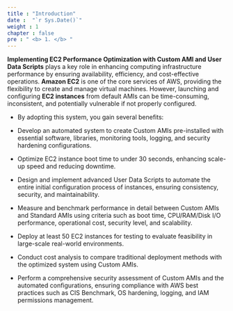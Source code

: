 ```yaml
---
title : "Introduction"
date :  "`r Sys.Date()`" 
weight : 1 
chapter : false
pre : " <b> 1. </b> "
---
```

**Implementing EC2 Performance Optimization with Custom AMI and User Data Scripts** plays a key role in enhancing computing infrastructure performance by ensuring availability, efficiency, and cost-effective operations. **Amazon EC2** is one of the core services of AWS, providing the flexibility to create and manage virtual machines. However, launching and configuring **EC2 instances** from default AMIs can be time-consuming, inconsistent, and potentially vulnerable if not properly configured.

- By adopting this system, you gain several benefits:

+ Develop an automated system to create Custom AMIs pre-installed with essential software, libraries, monitoring tools, logging, and security hardening configurations.

+ Optimize EC2 instance boot time to under 30 seconds, enhancing scale-up speed and reducing downtime.

+ Design and implement advanced User Data Scripts to automate the entire initial configuration process of instances, ensuring consistency, security, and maintainability.

+ Measure and benchmark performance in detail between Custom AMIs and Standard AMIs using criteria such as boot time, CPU/RAM/Disk I/O performance, operational cost, security level, and scalability.

+ Deploy at least 50 EC2 instances for testing to evaluate feasibility in large-scale real-world environments.

+ Conduct cost analysis to compare traditional deployment methods with the optimized system using Custom AMIs.

+ Perform a comprehensive security assessment of Custom AMIs and the automated configurations, ensuring compliance with AWS best practices such as CIS Benchmark, OS hardening, logging, and IAM permissions management.